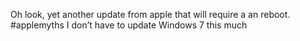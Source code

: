 <!--
id: 1584663709
link: http://kevinisom.info/post/1584663709/oh-look-yet-another-update-from-apple-that-will
slug: oh-look-yet-another-update-from-apple-that-will
date: Tue Nov 16 2010 11:56:19 GMT+1300 (NZDT)
raw: {"blog_name":"kevinisom","id":1584663709,"post_url":"http://kevinisom.info/post/1584663709/oh-look-yet-another-update-from-apple-that-will","slug":"oh-look-yet-another-update-from-apple-that-will","type":"text","date":"2010-11-15 22:56:19 GMT","timestamp":1289861779,"state":"published","format":"html","reblog_key":"CBKGlUUB","tags":[],"short_url":"http://tmblr.co/Zw68Yy1UT0oT","highlighted":[],"feed_item":"http://twitter.com/kev_nz/statuses/4265759668707328","from_feed_id":"650289","note_count":0,"title":null,"body":"<p>Oh look, yet another update from apple that will require a an reboot. #applemyths I don&#8217;t have to update Windows 7 this much</p>"}
publish: 2010-11-016
tags: 
title: null
-->


Oh look, yet another update from apple that will require a an reboot.
\#applemyths I don’t have to update Windows 7 this much


